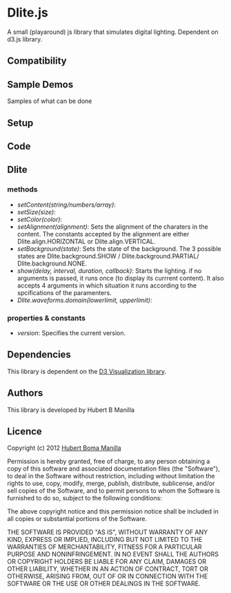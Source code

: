 # Dlite.js

A small (playaround) js library that simulates digital lighting. Dependent on d3.js library. 

## Compatibility

## Sample Demos

Samples of what can be done 

## Setup

## Code

## Dlite

### methods
* _setContent(string/numbers/array)_:
* _setSize(size)_:
* _setColor(color)_:
* _setAlignment(alignment)_: Sets the alignment of the charaters in the content. The constants accepted by the alignment are either Dlite.align.HORIZONTAL or Dlite.align.VERTICAL.
* _setBackground(state)_: Sets the state of the background. The 3 possible states are Dlite.background.SHOW / Dlite.background.PARTIAL/ Dlite.background.NONE.
* _show(delay, interval, duration, callback)_: Starts the lighting. if no arguments is passed, it runs once (to display its currrent content). It also accepts 4 arguments  in which situation it runs according to the spcifications of the paramenters.
* _Dlite.waveforms.domain(lowerlimit, upperlimit)_:

### properties & constants
* _version_: Specifies the current version.
## Dependencies
This library is dependent on the [D3 Visualization library](http://mbostock.github.com/d3/).
## Authors
This library is developed by Hubert B Manilla
## Licence

Copyright (c) 2012 [Hubert Boma Manilla](http://bomsy-webcode.blogspot.co.uk/)

Permission is hereby granted, free of charge, to any person obtaining
a copy of this software and associated documentation files (the
"Software"), to deal in the Software without restriction, including
without limitation the rights to use, copy, modify, merge, publish,
distribute, sublicense, and/or sell copies of the Software, and to
permit persons to whom the Software is furnished to do so, subject to
the following conditions:

The above copyright notice and this permission notice shall be
included in all copies or substantial portions of the Software.

THE SOFTWARE IS PROVIDED "AS IS", WITHOUT WARRANTY OF ANY KIND,
EXPRESS OR IMPLIED, INCLUDING BUT NOT LIMITED TO THE WARRANTIES OF
MERCHANTABILITY, FITNESS FOR A PARTICULAR PURPOSE AND
NONINFRINGEMENT. IN NO EVENT SHALL THE AUTHORS OR COPYRIGHT HOLDERS BE
LIABLE FOR ANY CLAIM, DAMAGES OR OTHER LIABILITY, WHETHER IN AN ACTION
OF CONTRACT, TORT OR OTHERWISE, ARISING FROM, OUT OF OR IN CONNECTION
WITH THE SOFTWARE OR THE USE OR OTHER DEALINGS IN THE SOFTWARE.